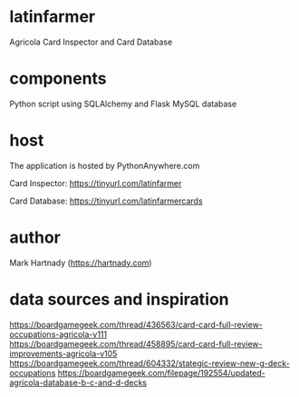 # latinfarmer
Agricola Card Inspector and Card Database

# components
Python script using SQLAlchemy and Flask
MySQL database

# host
The application is hosted by PythonAnywhere.com

Card Inspector: https://tinyurl.com/latinfarmer

Card Database: https://tinyurl.com/latinfarmercards

# author
Mark Hartnady (https://hartnady.com)

# data sources and inspiration
https://boardgamegeek.com/thread/436563/card-card-full-review-occupations-agricola-v111
https://boardgamegeek.com/thread/458895/card-card-full-review-improvements-agricola-v105
https://boardgamegeek.com/thread/604332/stategic-review-new-g-deck-occupations
https://boardgamegeek.com/filepage/192554/updated-agricola-database-b-c-and-d-decks
